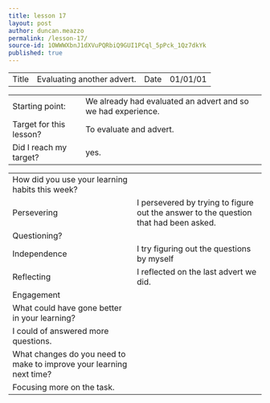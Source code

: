 ```yaml
---
title: lesson 17
layout: post
author: duncan.meazzo
permalink: /lesson-17/
source-id: 1OWWWXbnJ1dXVuPQRbiQ9GUI1PCql_5pPck_1Qz7dkYk
published: true
---
```

<table>
  <tr>
    <td>Title</td>
    <td>Evaluating another advert.</td>
    <td>Date</td>
    <td>01/01/01</td>
  </tr>
</table>


<table>
  <tr>
    <td>Starting point:</td>
    <td>We already had evaluated an advert and so we had experience.</td>
  </tr>
  <tr>
    <td>Target for this lesson?</td>
    <td>To evaluate and advert.</td>
  </tr>
  <tr>
    <td>Did I reach my target? </td>
    <td>yes.</td>
  </tr>
</table>


<table>
  <tr>
    <td>How did you use your learning habits this week?</td>
    <td></td>
  </tr>
  <tr>
    <td>Persevering</td>
    <td>I persevered by trying to figure out the answer to the question that had been asked.</td>
  </tr>
  <tr>
    <td>Questioning?</td>
    <td></td>
  </tr>
  <tr>
    <td>Independence</td>
    <td>I try figuring out the questions by myself</td>
  </tr>
  <tr>
    <td>Reflecting</td>
    <td>I reflected on the last advert we did.</td>
  </tr>
  <tr>
    <td>Engagement</td>
    <td></td>
  </tr>
  <tr>
    <td>What could have gone better in your learning?</td>
    <td></td>
  </tr>
  <tr>
    <td>I could of answered more questions.</td>
    <td></td>
  </tr>
  <tr>
    <td>What changes do you need to make to improve your learning next time?</td>
    <td></td>
  </tr>
  <tr>
    <td>Focusing more on the task.</td>
    <td></td>
  </tr>
</table>



